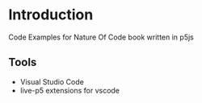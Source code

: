 # Introduction
Code Examples for Nature Of Code book written in p5js

## Tools
- Visual Studio Code
- live-p5 extensions for vscode